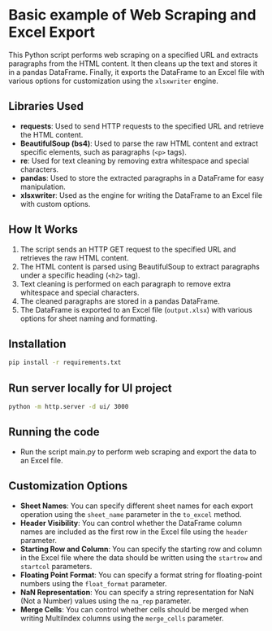 # Basic example of Web Scraping and Excel Export

This Python script performs web scraping on a specified URL and extracts paragraphs from the HTML content. It then cleans up the text and stores it in a pandas DataFrame. Finally, it exports the DataFrame to an Excel file with various options for customization using the `xlsxwriter` engine.

## Libraries Used

- **requests**: Used to send HTTP requests to the specified URL and retrieve the HTML content.
- **BeautifulSoup (bs4)**: Used to parse the raw HTML content and extract specific elements, such as paragraphs (`<p>` tags).
- **re**: Used for text cleaning by removing extra whitespace and special characters.
- **pandas**: Used to store the extracted paragraphs in a DataFrame for easy manipulation.
- **xlsxwriter**: Used as the engine for writing the DataFrame to an Excel file with custom options.

## How It Works

1. The script sends an HTTP GET request to the specified URL and retrieves the raw HTML content.
2. The HTML content is parsed using BeautifulSoup to extract paragraphs under a specific heading (`<h2>` tag).
3. Text cleaning is performed on each paragraph to remove extra whitespace and special characters.
4. The cleaned paragraphs are stored in a pandas DataFrame.
5. The DataFrame is exported to an Excel file (`output.xlsx`) with various options for sheet naming and formatting.

## Installation

```bash
pip install -r requirements.txt
```

## Run server locally for UI project  
```bash
python -m http.server -d ui/ 3000
```

## Running the code 
- Run the script main.py to perform web scraping and export the data to an Excel file.


## Customization Options

- **Sheet Names**: You can specify different sheet names for each export operation using the `sheet_name` parameter in the `to_excel` method.
- **Header Visibility**: You can control whether the DataFrame column names are included as the first row in the Excel file using the `header` parameter.
- **Starting Row and Column**: You can specify the starting row and column in the Excel file where the data should be written using the `startrow` and `startcol` parameters.
- **Floating Point Format**: You can specify a format string for floating-point numbers using the `float_format` parameter.
- **NaN Representation**: You can specify a string representation for NaN (Not a Number) values using the `na_rep` parameter.
- **Merge Cells**: You can control whether cells should be merged when writing MultiIndex columns using the `merge_cells` parameter.

